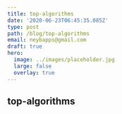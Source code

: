 ```yaml
---
title: top-algorithms
date: '2020-06-23T06:45:35.085Z'
type: post
path: /blog/top-algorithms
email: neybapps@gmail.com
draft: true
hero:
  image: ../images/placeholder.jpg
  large: false
  overlay: true
---
```

## top-algorithms